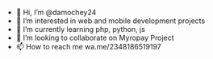 - 👋 Hi, I’m @damochey24
- 👀 I’m interested in web and mobile development projects
- 🌱 I’m currently learning php, python, js
- 💞️ I’m looking to collaborate on Myropay Project
- 📫 How to reach me wa.me/2348186519197

<!---
damochey24/damochey24 is a ✨ special ✨ repository because its `README.md` (this file) appears on your GitHub profile.
You can click the Preview link to take a look at your changes.
--->
